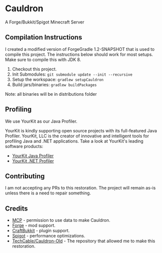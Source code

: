 # Cauldron
A Forge/Bukkit/Spigot Minecraft Server

## Compilation Instructions
I created a modified version of ForgeGradle 1.2-SNAPSHOT that is used to compile this project.
The instructions below should work for most setups. Make sure to compile this with JDK 8.

1) Checkout this project.
2) Init Submodules: `git submodule update --init --recursive`
3) Setup the workspace: `gradlew setupCauldron`
4) Build jars/binaries: `gradlew buildPackages`

Note: all binaries will be in distributions folder

## Profiling
We use YourKit as our Java Profiler.

YourKit is kindly supporting open source projects with its full-featured Java Profiler.
YourKit, LLC is the creator of innovative and intelligent tools for profiling
Java and .NET applications. Take a look at YourKit's leading software products:
* [YourKit Java Profiler](http://www.yourkit.com/java/profiler/index.jsp)
* [YourKit .NET Profiler](http://www.yourkit.com/.net/profiler/index.jsp)

## Contributing
I am not accepting any PRs to this restoration.
The project will remain as-is unless there is a need to repair something.

## Credits
* [MCP](http://mcp.ocean-labs.de) - permission to use data to make Cauldron.
* [Forge](http://www.minecraftforge.net) - mod support.
* [CraftBukkit](http://bukkit.org) - plugin support.
* [Spigot](http://www.spigotmc.org) - performance optimizations.
* [TechCable/Cauldron-Old](/TechCable/Cauldron-Old) - The repository that allowed me to make this restoration.
